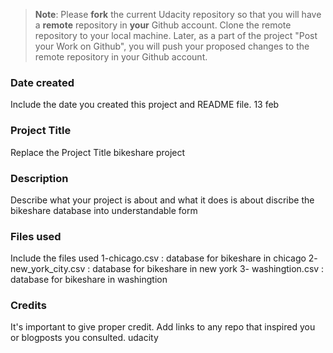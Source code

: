 >**Note**: Please **fork** the current Udacity repository so that you will have a **remote** repository in **your** Github account. Clone the remote repository to your local machine. Later, as a part of the project "Post your Work on Github", you will push your proposed changes to the remote repository in your Github account.

### Date created
Include the date you created this project and README file.
13 feb
### Project Title
Replace the Project Title
bikeshare project
### Description
Describe what your project is about and what it does
is about discribe the bikeshare database into understandable form

### Files used
Include the files used
1-chicago.csv : database for bikeshare in chicago 
2- new_york_city.csv : database for bikeshare in new york
3- washingtion.csv : database for bikeshare in washingtion
### Credits
It's important to give proper credit. Add links to any repo that inspired you or blogposts you consulted.
udacity